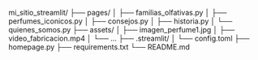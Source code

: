 mi_sitio_streamlit/
├── pages/
│   ├── familias_olfativas.py
│   ├── perfumes_iconicos.py
│   ├── consejos.py
│   ├── historia.py
│   └── quienes_somos.py
├── assets/
│   ├── imagen_perfume1.jpg
│   ├── video_fabricacion.mp4
│   └── ...
├── .streamlit/
│   └── config.toml
├── homepage.py
├── requirements.txt
└── README.md
